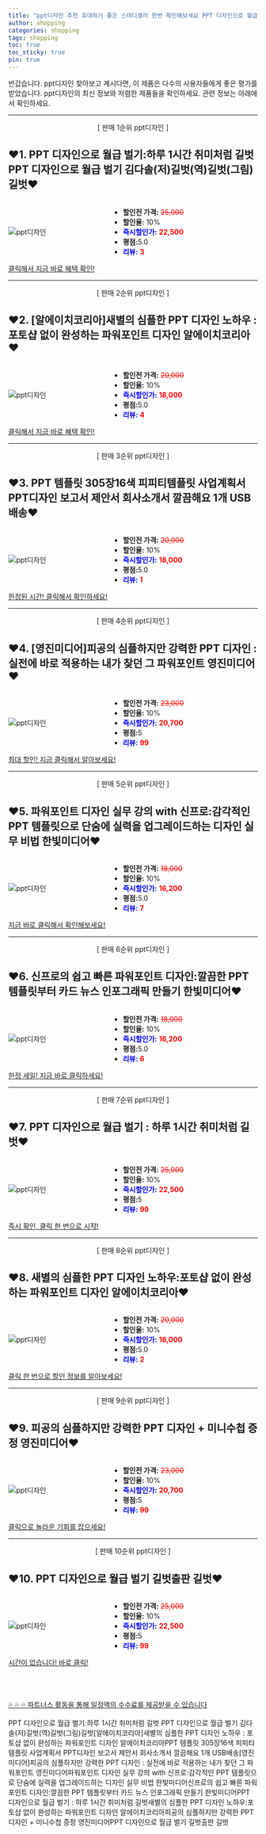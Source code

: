 ```yaml
---
title: "ppt디자인 추천 휴대하기 좋은 스테디셀러 한번 확인해보세요 PPT 디자인으로 월급 벌기:하루 1시간"
author: shopping
categories: shopping
tags: shopping
toc: true
toc_sticky: true
pin: true
---
```

반갑습니다. ppt디자인 찾아보고 계시다면, 이 제품은 다수의 사용자들에게 좋은 평가를 받았습니다. ppt디자인의 최신 정보와 저렴한 제품들을 확인하세요. 관련 정보는 아래에서 확인하세요.

---
<p class="toplist" style="margin: 0 auto; display: block; width: fit-content;">[ 판매 1순위 ppt디자인 ]</p>

<h2><strong>❤️1. PPT 디자인으로 월급 벌기:하루 1시간 취미처럼 길벗 PPT 디자인으로 월급 벌기 김다솔(저)길벗(역)길벗(그림)길벗❤️</strong></h2>

<div style="display: flex; align-items: center;">
    <div style="flex: 0.4;">
        <img src="https://thumbnail9.coupangcdn.com/thumbnails/remote/230x230ex/image/retail/images/2023/09/26/11/4/8e77b78a-170e-4e8a-b2ff-48928680ae80.jpg" alt="ppt디자인" style="max-width: 100%;">
    </div>
    <div style="flex: 0.6; margin-left: 10px;">
        <ul>
            <li><strong>할인전 가격:</strong> <del style="color: red;">25,000</del></li>
            <li><strong>할인율:</strong> 10%</li>
            <li><span style='color:blue'><strong>즉시할인가:</strong></span> <span style='color:red'><strong>22,500</strong></span></li>
            <li><strong>평점:</strong>5.0</li>
            <li><span style='color:blue'><strong>리뷰:</strong></span> <span style='color:red'><strong>3</strong></span></li>
        </ul>
    </div>
</div>
<div class="center">
    <a href="https://selin100587001.github.io?lptag=AF9450613&subid=githubio&pageKey=7621460810&traceid=V0-153&itemId=20207255850&vendorItemId=87296170754" class="myButton">
        클릭해서 지금 바로 혜택 확인!
    </a>
</div>


---
<p class="toplist" style="margin: 0 auto; display: block; width: fit-content;">[ 판매 2순위 ppt디자인 ]</p>

<h2><strong>❤️2. [알에이치코리아]새별의 심플한 PPT 디자인 노하우 : 포토샵 없이 완성하는 파워포인트 디자인 알에이치코리아❤️</strong></h2>

<div style="display: flex; align-items: center;">
    <div style="flex: 0.4;">
        <img src="https://thumbnail7.coupangcdn.com/thumbnails/remote/230x230ex/image/retail-product-api/A00077021/83205613/93369871/main/9788925578712_L.jpg" alt="ppt디자인" style="max-width: 100%;">
    </div>
    <div style="flex: 0.6; margin-left: 10px;">
        <ul>
            <li><strong>할인전 가격:</strong> <del style="color: red;">20,000</del></li>
            <li><strong>할인율:</strong> 10%</li>
            <li><span style='color:blue'><strong>즉시할인가:</strong></span> <span style='color:red'><strong>18,000</strong></span></li>
            <li><strong>평점:</strong>5.0</li>
            <li><span style='color:blue'><strong>리뷰:</strong></span> <span style='color:red'><strong>4</strong></span></li>
        </ul>
    </div>
</div>
<div class="center">
    <a href="https://selin100587001.github.io?lptag=AF9450613&subid=githubio&pageKey=6361747551&traceid=V0-153&itemId=13433194309&vendorItemId=80687730668" class="myButton">
        클릭해서 지금 바로 혜택 확인!
    </a>
</div>


---
<p class="toplist" style="margin: 0 auto; display: block; width: fit-content;">[ 판매 3순위 ppt디자인 ]</p>

<h2><strong>❤️3. PPT 템플릿 305장16색 피피티템플릿 사업계획서 PPT디자인 보고서 제안서 회사소개서 깔끔해요 1개 USB배송❤️</strong></h2>

<div style="display: flex; align-items: center;">
    <div style="flex: 0.4;">
        <img src="https://thumbnail6.coupangcdn.com/thumbnails/remote/230x230ex/image/vendor_inventory/9c5d/a0fddb9079de13da97edaa6672d7617aadb2c524e875e85bc6eb93695afe.png" alt="ppt디자인" style="max-width: 100%;">
    </div>
    <div style="flex: 0.6; margin-left: 10px;">
        <ul>
            <li><strong>할인전 가격:</strong> <del style="color: red;">20,000</del></li>
            <li><strong>할인율:</strong> 10%</li>
            <li><span style='color:blue'><strong>즉시할인가:</strong></span> <span style='color:red'><strong>18,000</strong></span></li>
            <li><strong>평점:</strong>5.0</li>
            <li><span style='color:blue'><strong>리뷰:</strong></span> <span style='color:red'><strong>1</strong></span></li>
        </ul>
    </div>
</div>
<div class="center">
    <a href="https://selin100587001.github.io?lptag=AF9450613&subid=githubio&pageKey=7923348463&traceid=V0-153&itemId=21775140950&vendorItemId=88823970437" class="myButton">
        한정된 시간! 클릭해서 확인하세요!
    </a>
</div>


---
<p class="toplist" style="margin: 0 auto; display: block; width: fit-content;">[ 판매 4순위 ppt디자인 ]</p>

<h2><strong>❤️4. [영진미디어]피공의 심플하지만 강력한 PPT 디자인 : 실전에 바로 적용하는 내가 찾던 그 파워포인트 영진미디어❤️</strong></h2>

<div style="display: flex; align-items: center;">
    <div style="flex: 0.4;">
        <img src="https://thumbnail10.coupangcdn.com/thumbnails/remote/230x230ex/image/vendor_inventory/c066/18bc6ead187c349303e62135694b855233f5be1e6a675982e4e2a1371057.png" alt="ppt디자인" style="max-width: 100%;">
    </div>
    <div style="flex: 0.6; margin-left: 10px;">
        <ul>
            <li><strong>할인전 가격:</strong> <del style="color: red;">23,000</del></li>
            <li><strong>할인율:</strong> 10%</li>
            <li><span style='color:blue'><strong>즉시할인가:</strong></span> <span style='color:red'><strong>20,700</strong></span></li>
            <li><strong>평점:</strong>5</li>
            <li><span style='color:blue'><strong>리뷰:</strong></span> <span style='color:red'><strong>99</strong></span></li>
        </ul>
    </div>
</div>
<div class="center">
    <a href="https://selin100587001.github.io?lptag=AF9450613&subid=githubio&pageKey=7164442988&traceid=V0-153&itemId=18036702252&vendorItemId=85130147731" class="myButton">
        최대 할인! 지금 클릭해서 알아보세요!
    </a>
</div>


---
<p class="toplist" style="margin: 0 auto; display: block; width: fit-content;">[ 판매 5순위 ppt디자인 ]</p>

<h2><strong>❤️5. 파워포인트 디자인 실무 강의 with 신프로:감각적인 PPT 템플릿으로 단숨에 실력을 업그레이드하는 디자인 실무 비법 한빛미디어❤️</strong></h2>

<div style="display: flex; align-items: center;">
    <div style="flex: 0.4;">
        <img src="https://thumbnail10.coupangcdn.com/thumbnails/remote/230x230ex/image/rs_quotation_api/xfnqqlev/b407f57754e74df385e610cf535d91d2.jpg" alt="ppt디자인" style="max-width: 100%;">
    </div>
    <div style="flex: 0.6; margin-left: 10px;">
        <ul>
            <li><strong>할인전 가격:</strong> <del style="color: red;">18,000</del></li>
            <li><strong>할인율:</strong> 10%</li>
            <li><span style='color:blue'><strong>즉시할인가:</strong></span> <span style='color:red'><strong>16,200</strong></span></li>
            <li><strong>평점:</strong>5.0</li>
            <li><span style='color:blue'><strong>리뷰:</strong></span> <span style='color:red'><strong>7</strong></span></li>
        </ul>
    </div>
</div>
<div class="center">
    <a href="https://selin100587001.github.io?lptag=AF9450613&subid=githubio&pageKey=6260530257&traceid=V0-153&itemId=12744365741&vendorItemId=80010715319" class="myButton">
        지금 바로 클릭해서 확인해보세요!
    </a>
</div>


---
<p class="toplist" style="margin: 0 auto; display: block; width: fit-content;">[ 판매 6순위 ppt디자인 ]</p>

<h2><strong>❤️6. 신프로의 쉽고 빠른 파워포인트 디자인:깔끔한 PPT 템플릿부터 카드 뉴스 인포그래픽 만들기 한빛미디어❤️</strong></h2>

<div style="display: flex; align-items: center;">
    <div style="flex: 0.4;">
        <img src="https://thumbnail9.coupangcdn.com/thumbnails/remote/230x230ex/image/vendor_inventory/9784/521a17b6e94e32d74e82e6efc8d8708a13f3c00faa24bb493f94a1291229.jpg" alt="ppt디자인" style="max-width: 100%;">
    </div>
    <div style="flex: 0.6; margin-left: 10px;">
        <ul>
            <li><strong>할인전 가격:</strong> <del style="color: red;">18,000</del></li>
            <li><strong>할인율:</strong> 10%</li>
            <li><span style='color:blue'><strong>즉시할인가:</strong></span> <span style='color:red'><strong>16,200</strong></span></li>
            <li><strong>평점:</strong>5.0</li>
            <li><span style='color:blue'><strong>리뷰:</strong></span> <span style='color:red'><strong>6</strong></span></li>
        </ul>
    </div>
</div>
<div class="center">
    <a href="https://selin100587001.github.io?lptag=AF9450613&subid=githubio&pageKey=64822029&traceid=V0-153&itemId=219258414&vendorItemId=3530119832" class="myButton">
        한정 세일! 지금 바로 클릭하세요!
    </a>
</div>


---
<p class="toplist" style="margin: 0 auto; display: block; width: fit-content;">[ 판매 7순위 ppt디자인 ]</p>

<h2><strong>❤️7. PPT 디자인으로 월급 벌기 : 하루 1시간 취미처럼 길벗❤️</strong></h2>

<div style="display: flex; align-items: center;">
    <div style="flex: 0.4;">
        <img src="https://thumbnail6.coupangcdn.com/thumbnails/remote/230x230ex/image/vendor_inventory/d4b5/182646bbbc8e092392f58b9cb4d36fcde02b46309399919c4e737e2363b9.png" alt="ppt디자인" style="max-width: 100%;">
    </div>
    <div style="flex: 0.6; margin-left: 10px;">
        <ul>
            <li><strong>할인전 가격:</strong> <del style="color: red;">25,000</del></li>
            <li><strong>할인율:</strong> 10%</li>
            <li><span style='color:blue'><strong>즉시할인가:</strong></span> <span style='color:red'><strong>22,500</strong></span></li>
            <li><strong>평점:</strong>5</li>
            <li><span style='color:blue'><strong>리뷰:</strong></span> <span style='color:red'><strong>99</strong></span></li>
        </ul>
    </div>
</div>
<div class="center">
    <a href="https://selin100587001.github.io?lptag=AF9450613&subid=githubio&pageKey=7614973574&traceid=V0-153&itemId=20176336889&vendorItemId=87268226847" class="myButton">
        즉시 확인, 클릭 한 번으로 시작!
    </a>
</div>


---
<p class="toplist" style="margin: 0 auto; display: block; width: fit-content;">[ 판매 8순위 ppt디자인 ]</p>

<h2><strong>❤️8. 새별의 심플한 PPT 디자인 노하우:포토샵 없이 완성하는 파워포인트 디자인 알에이치코리아❤️</strong></h2>

<div style="display: flex; align-items: center;">
    <div style="flex: 0.4;">
        <img src="https://thumbnail8.coupangcdn.com/thumbnails/remote/230x230ex/image/vendor_inventory/c669/9abcad49b966f6fec9efaea9c72732dce29e261e83eb819e9a85778afebf.png" alt="ppt디자인" style="max-width: 100%;">
    </div>
    <div style="flex: 0.6; margin-left: 10px;">
        <ul>
            <li><strong>할인전 가격:</strong> <del style="color: red;">20,000</del></li>
            <li><strong>할인율:</strong> 10%</li>
            <li><span style='color:blue'><strong>즉시할인가:</strong></span> <span style='color:red'><strong>18,000</strong></span></li>
            <li><strong>평점:</strong>5.0</li>
            <li><span style='color:blue'><strong>리뷰:</strong></span> <span style='color:red'><strong>2</strong></span></li>
        </ul>
    </div>
</div>
<div class="center">
    <a href="https://selin100587001.github.io?lptag=AF9450613&subid=githubio&pageKey=6356989111&traceid=V0-153&itemId=13402266944&vendorItemId=80657001579" class="myButton">
        클릭 한 번으로 할인 정보를 알아보세요!
    </a>
</div>


---
<p class="toplist" style="margin: 0 auto; display: block; width: fit-content;">[ 판매 9순위 ppt디자인 ]</p>

<h2><strong>❤️9. 피공의 심플하지만 강력한 PPT 디자인 + 미니수첩 증정 영진미디어❤️</strong></h2>

<div style="display: flex; align-items: center;">
    <div style="flex: 0.4;">
        <img src="https://thumbnail6.coupangcdn.com/thumbnails/remote/230x230ex/image/vendor_inventory/ee0e/480c18abc21d273b6ae3399ee87e8da4ce68a2b1918b57f885bc8d7b9450.png" alt="ppt디자인" style="max-width: 100%;">
    </div>
    <div style="flex: 0.6; margin-left: 10px;">
        <ul>
            <li><strong>할인전 가격:</strong> <del style="color: red;">23,000</del></li>
            <li><strong>할인율:</strong> 10%</li>
            <li><span style='color:blue'><strong>즉시할인가:</strong></span> <span style='color:red'><strong>20,700</strong></span></li>
            <li><strong>평점:</strong>5</li>
            <li><span style='color:blue'><strong>리뷰:</strong></span> <span style='color:red'><strong>99</strong></span></li>
        </ul>
    </div>
</div>
<div class="center">
    <a href="https://selin100587001.github.io?lptag=AF9450613&subid=githubio&pageKey=7152180638&traceid=V0-153&itemId=17983046516&vendorItemId=85139786759" class="myButton">
        클릭으로 놀라운 기회를 잡으세요!
    </a>
</div>


---
<p class="toplist" style="margin: 0 auto; display: block; width: fit-content;">[ 판매 10순위 ppt디자인 ]</p>

<h2><strong>❤️10. PPT 디자인으로 월급 벌기 길벗출판 길벗❤️</strong></h2>

<div style="display: flex; align-items: center;">
    <div style="flex: 0.4;">
        <img src="https://thumbnail9.coupangcdn.com/thumbnails/remote/230x230ex/image/vendor_inventory/0a15/0c33c60716aece9c8301d7137271df143d338430b43f8736f4f1d6efc71f.jpg" alt="ppt디자인" style="max-width: 100%;">
    </div>
    <div style="flex: 0.6; margin-left: 10px;">
        <ul>
            <li><strong>할인전 가격:</strong> <del style="color: red;">25,000</del></li>
            <li><strong>할인율:</strong> 10%</li>
            <li><span style='color:blue'><strong>즉시할인가:</strong></span> <span style='color:red'><strong>22,500</strong></span></li>
            <li><strong>평점:</strong>5</li>
            <li><span style='color:blue'><strong>리뷰:</strong></span> <span style='color:red'><strong>99</strong></span></li>
        </ul>
    </div>
</div>
<div class="center">
    <a href="https://selin100587001.github.io?lptag=AF9450613&subid=githubio&pageKey=7621149209&traceid=V0-153&itemId=20205846499&vendorItemId=87590259660" class="myButton">
        시간이 없습니다! 바로 클릭!
    </a>
</div>

<br><br><br>[💦 💦 💦 파트너스 활동을 통해 일정액의 수수료를 제공받을 수 있습니다](https://link.coupang.com/a/bcpT2c)<br><br>PPT 디자인으로 월급 벌기:하루 1시간 취미처럼 길벗 PPT 디자인으로 월급 벌기 김다솔(저)길벗(역)길벗(그림)길벗[알에이치코리아]새별의 심플한 PPT 디자인 노하우 : 포토샵 없이 완성하는 파워포인트 디자인 알에이치코리아PPT 템플릿 305장16색 피피티템플릿 사업계획서 PPT디자인 보고서 제안서 회사소개서 깔끔해요 1개 USB배송[영진미디어]피공의 심플하지만 강력한 PPT 디자인 : 실전에 바로 적용하는 내가 찾던 그 파워포인트 영진미디어파워포인트 디자인 실무 강의 with 신프로:감각적인 PPT 템플릿으로 단숨에 실력을 업그레이드하는 디자인 실무 비법 한빛미디어신프로의 쉽고 빠른 파워포인트 디자인:깔끔한 PPT 템플릿부터 카드 뉴스 인포그래픽 만들기 한빛미디어PPT 디자인으로 월급 벌기 : 하루 1시간 취미처럼 길벗새별의 심플한 PPT 디자인 노하우:포토샵 없이 완성하는 파워포인트 디자인 알에이치코리아피공의 심플하지만 강력한 PPT 디자인 + 미니수첩 증정 영진미디어PPT 디자인으로 월급 벌기 길벗출판 길벗